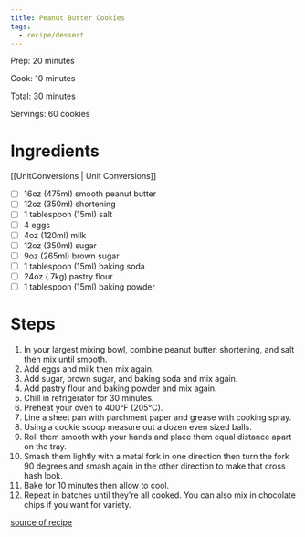 ```yaml
---
title: Peanut Butter Cookies
tags:
  - recipe/dessert
---
```


Prep: 20 minutes

Cook: 10 minutes

Total: 30 minutes

Servings: 60 cookies

# Ingredients
[[UnitConversions | Unit Conversions]]

- [ ] 16oz (475ml) smooth peanut butter
- [ ] 12oz (350ml) shortening
- [ ] 1 tablespoon (15ml) salt
- [ ] 4 eggs
- [ ] 4oz (120ml) milk
- [ ] 12oz (350ml) sugar
- [ ] 9oz (265ml) brown sugar
- [ ] 1 tablespoon (15ml) baking soda
- [ ] 24oz (.7kg) pastry flour
- [ ] 1 tablespoon (15ml) baking powder

# Steps

1. In your largest mixing bowl, combine peanut butter, shortening, and salt then mix until smooth.
2. Add eggs and milk then mix again.
3. Add sugar, brown sugar, and baking soda and mix again.
4. Add pastry flour and baking powder and mix again.
5. Chill in refrigerator for 30 minutes.
6. Preheat your oven to 400°F (205°C).
7. Line a sheet pan with parchment paper and grease with cooking spray.
8. Using a cookie scoop measure out a dozen even sized balls.
9. Roll them smooth with your hands and place them equal distance apart on the tray.
10. Smash them lightly with a metal fork in one direction then turn the fork 90 degrees and smash again in the other direction to make that cross hash look.
11. Bake for 10 minutes then allow to cool.
12. Repeat in batches until they're all cooked. You can also mix in chocolate chips if you want for variety.

[source of recipe](https://justthedarnrecipe.com/bobs-peanut-butter-cookies)
